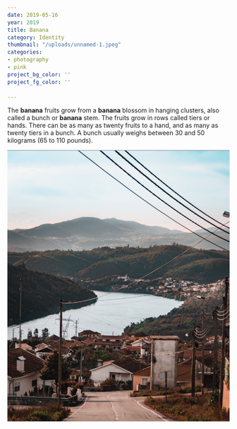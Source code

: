 ```yaml
---
date: 2019-05-16
year: 2019
title: Banana
category: Identity
thumbnail: "/uploads/unnamed-1.jpeg"
categories:
- photography
- pink
project_bg_color: ''
project_fg_color: ''

---
```

The **banana** fruits grow from a **banana** blossom in hanging clusters, also called a bunch or **banana** stem. The fruits grow in rows called tiers or hands. There can be as many as twenty fruits to a hand, and as many as twenty tiers in a bunch. A bunch usually weighs between 30 and 50 kilograms (65 to 110 pounds).

![](/uploads/screenshot-2021-06-14-at-23-29-45.png)